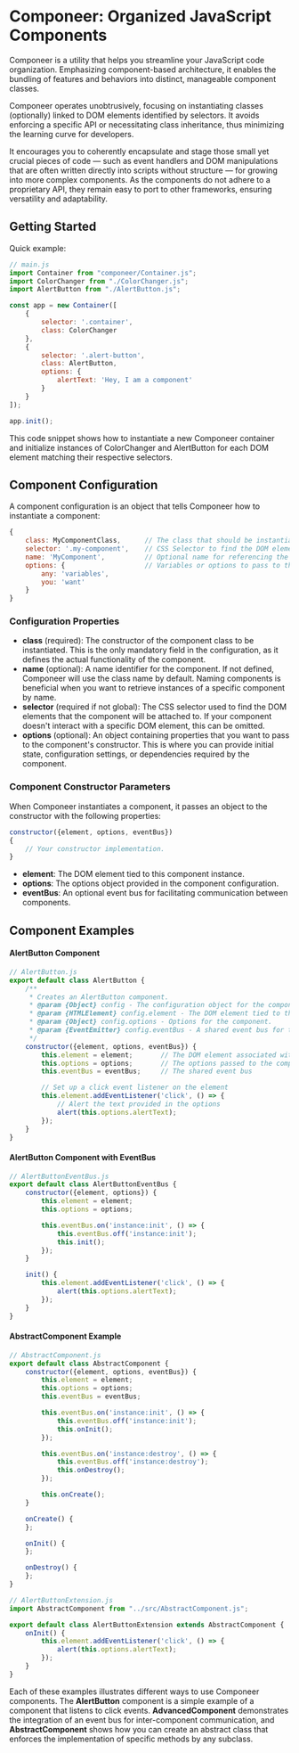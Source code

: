 # Componeer: Organized JavaScript Components

Componeer is a utility that helps you streamline your JavaScript code organization. Emphasizing component-based
architecture, it enables the bundling of features and behaviors into distinct, manageable component classes.

Componeer operates unobtrusively, focusing on instantiating classes (optionally) linked to DOM elements identified by
selectors. It avoids enforcing a specific API or necessitating class inheritance, thus minimizing the learning curve for
developers.

It encourages you to coherently encapsulate and stage those small yet crucial pieces of code — such as event handlers and
DOM manipulations that are often written directly into scripts without structure — for growing into more complex
components. As the components do not adhere to a proprietary API, they remain easy to port to other frameworks, ensuring
versatility and adaptability.

## Getting Started

Quick example:

```javascript
// main.js
import Container from "componeer/Container.js";
import ColorChanger from "./ColorChanger.js";
import AlertButton from "./AlertButton.js";

const app = new Container([
    {
        selector: '.container',
        class: ColorChanger
    },
    {
        selector: '.alert-button',
        class: AlertButton,
        options: {
            alertText: 'Hey, I am a component'
        }
    }
]);

app.init();
```

This code snippet shows how to instantiate a new Componeer container and initialize instances of ColorChanger and
AlertButton for each DOM element matching their respective selectors.

## Component Configuration

A component configuration is an object that tells Componeer how to instantiate a component:

```javascript
{
    class: MyComponentClass,      // The class that should be instantiated (required).
    selector: '.my-component',    // CSS Selector to find the DOM element (optional).
    name: 'MyComponent',          // Optional name for referencing the component instance.
    options: {                    // Variables or options to pass to the component's constructor.
        any: 'variables',
        you: 'want'
    }
}
```

### Configuration Properties

- **class** (required): The constructor of the component class to be instantiated. This is the only mandatory field in
  the configuration, as it defines the actual functionality of the component.
- **name** (optional): A name identifier for the component. If not defined, Componeer will use the class name by
  default.
  Naming components is beneficial when you want to retrieve instances of a specific component by name.
- **selector** (required if not global): The CSS selector used to find the DOM elements that the component will be
  attached
  to. If your component doesn't interact with a specific DOM element, this can be omitted.
- **options** (optional): An object containing properties that you want to pass to the component's constructor. This is
  where
  you can provide initial state, configuration settings, or dependencies required by the component.

### Component Constructor Parameters

When Componeer instantiates a component, it passes an object to the constructor with the following properties:

```javascript
constructor({element, options, eventBus})
{
    // Your constructor implementation.
}
```

- **element**: The DOM element tied to this component instance.
- **options**: The options object provided in the component configuration.
- **eventBus**: An optional event bus for facilitating communication between components.

## Component Examples

#### AlertButton Component

```javascript
// AlertButton.js
export default class AlertButton {
    /**
     * Creates an AlertButton component.
     * @param {Object} config - The configuration object for the component.
     * @param {HTMLElement} config.element - The DOM element tied to this component.
     * @param {Object} config.options - Options for the component.
     * @param {EventEmitter} config.eventBus - A shared event bus for the components.
     */
    constructor({element, options, eventBus}) {
        this.element = element;       // The DOM element associated with this component
        this.options = options;       // The options passed to the component
        this.eventBus = eventBus;     // The shared event bus

        // Set up a click event listener on the element
        this.element.addEventListener('click', () => {
            // Alert the text provided in the options
            alert(this.options.alertText);
        });
    }
}
```

#### AlertButton Component with EventBus

```javascript
// AlertButtonEventBus.js
export default class AlertButtonEventBus {
    constructor({element, options}) {
        this.element = element;
        this.options = options;

        this.eventBus.on('instance:init', () => {
            this.eventBus.off('instance:init');
            this.init();
        });
    }

    init() {
        this.element.addEventListener('click', () => {
            alert(this.options.alertText);
        });
    }
}
```

#### AbstractComponent Example

```javascript
// AbstractComponent.js
export default class AbstractComponent {
    constructor({element, options, eventBus}) {
        this.element = element;
        this.options = options;
        this.eventBus = eventBus;

        this.eventBus.on('instance:init', () => {
            this.eventBus.off('instance:init');
            this.onInit();
        });

        this.eventBus.on('instance:destroy', () => {
            this.eventBus.off('instance:destroy');
            this.onDestroy();
        });

        this.onCreate();
    }

    onCreate() {
    };

    onInit() {
    };

    onDestroy() {
    };
}
```

```javascript
// AlertButtonExtension.js
import AbstractComponent from "../src/AbstractComponent.js";

export default class AlertButtonExtension extends AbstractComponent {
    onInit() {
        this.element.addEventListener('click', () => {
            alert(this.options.alertText);
        });
    }
}
```

Each of these examples illustrates different ways to use Componeer components. The **AlertButton** component is a simple
example of a component that listens to click events. **AdvancedComponent** demonstrates the integration of an event bus
for
inter-component communication, and **AbstractComponent** shows how you can create an abstract class that enforces the
implementation of specific methods by any subclass.